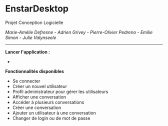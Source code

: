# EnstarDesktop
 Projet Conception Logicielle

_Marie-Amélie Defresne - Adrien Grivey - Pierre-Olivier Pedreno - Emilie Simon - Julie Valynseele_

****

**Lancer l'application :**

- 


**Fonctionnalités disponibles**

- Se connecter
- Créer un nouvel utilisateur
- Profil administrateur pour gérer les utilisateurs
- Afficher une conversation
- Accéder à plusieurs conversations
- Créer une conversation
- Ajouter un utilisateur à une conversation
- Changer de login ou de mot de passe